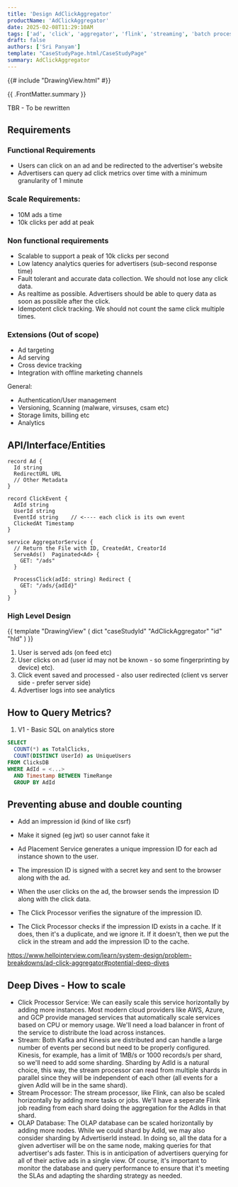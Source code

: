 ```yaml
---
title: 'Design AdClickAggregator'
productName: 'AdClickAggregator'
date: 2025-02-08T11:29:10AM
tags: ['ad', 'click', 'aggregator', 'flink', 'streaming', 'batch processing', 'hard' ]
draft: false
authors: ['Sri Panyam']
template: "CaseStudyPage.html/CaseStudyPage"
summary: AdClickAggregator
---
```


{{# include "DrawingView.html" #}}

{{ .FrontMatter.summary }}

TBR - To be rewritten

## Requirements

### Functional Requirements

* Users can click on an ad and be redirected to the advertiser's website
* Advertisers can query ad click metrics over time with a minimum granularity of 1 minute


### Scale Requirements:

* 10M ads a time
* 10k clicks per add at peak

### Non functional requirements

* Scalable to support a peak of 10k clicks per second
* Low latency analytics queries for advertisers (sub-second response time)
* Fault tolerant and accurate data collection. We should not lose any click data.
* As realtime as possible. Advertisers should be able to query data as soon as possible after the click.
* Idempotent click tracking. We should not count the same click multiple times.


### Extensions (Out of scope)

* Ad targeting
* Ad serving
* Cross device tracking
* Integration with offline marketing channels

General:
* Authentication/User management
* Versioning, Scanning (malware, virsuses, csam etc)
* Storage limits, billing etc
* Analytics

## API/Interface/Entities

```
record Ad {
  Id string
  RedirectURL URL
  // Other Metadata
}

record ClickEvent {
  AdId string
  UserId string
  EventId string    // <---- each click is its own event
  ClickedAt Timestamp
}
```

```
service AggregatorService {
  // Return the File with ID, CreatedAt, CreatorId
  ServeAds()  Paginated<Ad> {
    GET: "/ads"
  }
  
  ProcessClick(adId: string) Redirect {
    GET: "/ads/{adId}"
  }
}
```

### High Level Design


{{ template "DrawingView" ( dict "caseStudyId" "AdClickAggregator" "id" "hld" ) }}

1. User is served ads (on feed etc)
2. User clicks on ad (user id may not be known - so some fingerprinting by device)
   etc).
3. Click event saved and processed - also user redirected (client vs server side - prefer server side)
4. Advertiser logs into see analytics

## How to Query Metrics?

1. V1 - Basic SQL on analytics store

```sql
SELECT 
  COUNT(*) as TotalClicks, 
  COUNT(DISTINCT UserId) as UniqueUsers 
FROM ClicksDB
WHERE AdId = <...>
  AND Timestamp BETWEEN TimeRange
  GROUP BY AdId
```

## Preventing abuse and double counting

* Add an impression id (kind of like csrf)
* Make it signed (eg jwt) so user cannot fake it

* Ad Placement Service generates a unique impression ID for each ad instance shown to the user.
* The impression ID is signed with a secret key and sent to the browser along with the ad.
* When the user clicks on the ad, the browser sends the impression ID along with the click data.
* The Click Processor verifies the signature of the impression ID.
* The Click Processor checks if the impression ID exists in a cache. If it does, then it's a duplicate, and we ignore it. If it doesn't, then we put the click in the stream and add the impression ID to the cache.

https://www.hellointerview.com/learn/system-design/problem-breakdowns/ad-click-aggregator#potential-deep-dives

## Deep Dives - How to scale

* Click Processor Service: We can easily scale this service horizontally by adding more instances. Most modern cloud providers like AWS, Azure, and GCP provide managed services that automatically scale services based on CPU or memory usage. We'll need a load balancer in front of the service to distribute the load across instances.
* Stream: Both Kafka and Kinesis are distributed and can handle a large number of events per second but need to be properly configured. Kinesis, for example, has a limit of 1MB/s or 1000 records/s per shard, so we'll need to add some sharding. Sharding by AdId is a natural choice, this way, the stream processor can read from multiple shards in parallel since they will be independent of each other (all events for a given AdId will be in the same shard).
* Stream Processor: The stream processor, like Flink, can also be scaled horizontally by adding more tasks or jobs. We'll have a seperate Flink job reading from each shard doing the aggregation for the AdIds in that shard.
* OLAP Database: The OLAP database can be scaled horizontally by adding more nodes. While we could shard by AdId, we may also consider sharding by AdvertiserId instead. In doing so, all the data for a given advertiser will be on the same node, making queries for that advertiser's ads faster. This is in anticipation of advertisers querying for all of their active ads in a single view. Of course, it's important to monitor the database and query performance to ensure that it's meeting the SLAs and adapting the sharding strategy as needed.

